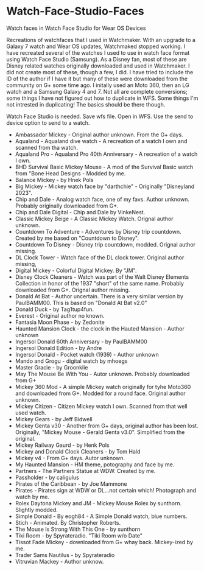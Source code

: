 # Watch-Face-Studio-Faces
Watch faces in Watch Face Studio for Wear OS Devices

Recreations of watchfaces that I used in Watchmaker.  With an upgrade to a Galaxy 7 watch and Wear OS updates, Watchmaked stopped working.  I have recreated several of the watches I used to use in watch face format using Watch Face Studio (Samsung).  As a Disney fan, most of these are Disney related watches originally downloaded and used in Watchmaker.  I did not create most of these, though a few, I did.  I have tried to include the ID of the author if I have it but many of these were downloaded from the community on G+ some time ago. I initally used an Moto 360, then an LG watch and a Samsung Galaxy 4 and 7. Not all are complete conversions; some things I have not figured out how to duplicate in WFS. Some things I'm not intrested in duplicating! The basics should be there though.

Watch Face Studio is needed.
Save wfs file.
Open in WFS.
Use the send to device option to send to a watch.

* Ambassador Mickey - Original author unknown.  From the G+ days.
* Aqualand - Aqualand dive watch - A recreation of a watch I own and scanned from tha watch.
* Aqualand Pro - Aqualand Pro 40th Anniversary - A recreation of a watch I own.
* BHD Survival Basic Mickey Mouse - A mod of the Survival Basic watch from "Bone Head Designs - Modded by me.
* Balance Mickey - by Hnek Pols
* Big Mickey - Mickey watch face by "darthchie" - Originally "Disneyland 2023".
* Chip and Dale - Analog watch face, one of my favs. Author unknown. Probably originally downloaded from G+.
* Chip and Dale Digital - Chip and Dale by VinkeNest.
* Classic Mickey Beige - A Classic Mickey Watch.  Orignal author unknown.
* Countdown To Adventure - Adventures by Disney trip countdown. Created by me based on "Countdown to Disney".
* Countdown To Disney - Disney trip countdown, modded.  Orignal author missing.
* DL Clock Tower - Watch face of the DL clock tower. Original author missing,
* Digital Mickey - Colorful Digital Mickey. By "JM".
* Disney Clock Cleaners - Watch was part of the Walt Disney Elements Collection in honor of the 1937 "short" of the same name. Probably downloaded from G+. Orignal author missing.
* Donald At Bat - Author uncertain.  There is a very similar version by PaulBAMM00. This is based on "Donald At Bat v2.0"
* Donald Duck - by Tag1tup4fun.
* Everest - Original author no known.
* Fantasia Moon Phase - by Zedonite
* Haunted Mansion Clock - the clock in the Hauted Mansion - Author unknown
* Ingersol Donald 60th Anniversary - by PaulBAMM00
* Ingersol Donald Edition - by Andre
* Ingersol Donald - Pocket watch (1939) - Author unknown
* Mando and Grogu - digital watch by mhoegs
* Master Gracie  - by Groonklie
* May The Mouse Be With You - Autor unknown.  Probably downloaded from G+
* Mickey 360 Mod - A simple Mickey watch originally for tyhe Moto360 and downloaded from G+.  Modded for a round face. Original author unknown.
* Mickey Citizen - Citizen Mickey watch I own.  Scanned from that well used watch.
* Mickey Gears - by Jeff Bidwell
* Mickey Genta v30 - Another from G+ days, original author has been lost.  Originally, "Mickey Mouse - Gerald Genta v3.0". Simplified from the original.
* Mickey Railway Gaurd - by Henk Pols
* Mickey and Donald Clock Cleaners - by Tom Hald
* Mickey v4 - From G+ days.  Autor unknown.
* My Haunted Mansion - HM theme, potography and face by me.
* Partners - The Partners Statue at WDW. Created by me.
* Passholder - by caligulus
* Pirates of the Caribbean - by Joe Mammone
* Pirates - Pirates sign at WDW or DL...not certain which! Photograph and watch by me.
* Rolex Daytona Mickey and JM - Mickey Mouse Rolex by sunthorn. Slightly modded.
* Simple Donald - By eogh84 - A Simple Donald watch, blue numbers.
* Stich - Animated. By Christopher Roberts.
* The Mouse Is Strong With This One  - by sunthorn
* Tiki Room - by Spyrateradio. "Tiki Room w/o Date"
* Tissot Fade Mickey - downloaded from G+ whay back.  Mickey-ized by me.
* Trader Sams Nautilus - by Spyrateradio
* Vitruvian Mackey - Author unknow.

